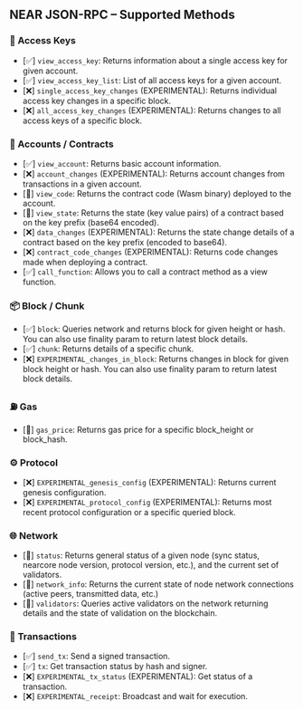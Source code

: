 ## NEAR JSON-RPC – Supported Methods

### 🔑 Access Keys

- [✅] `view_access_key`: Returns information about a single access key for given account.
- [✅] `view_access_key_list`: List of all access keys for a given account.
- [❌] `single_access_key_changes` (EXPERIMENTAL): Returns individual access key changes in a specific block.
- [❌] `all_access_key_changes` (EXPERIMENTAL): Returns changes to all access keys of a specific block. 

### 👤 Accounts / Contracts

- [✅] `view_account`: Returns basic account information.
- [❌] `account_changes` (EXPERIMENTAL): Returns account changes from transactions in a given account.
- [🚧] `view_code`: Returns the contract code (Wasm binary) deployed to the account.
- [🚧] `view_state`: Returns the state (key value pairs) of a contract based on the key prefix (base64 encoded).
- [❌] `data_changes` (EXPERIMENTAL): Returns the state change details of a contract based on the key prefix (encoded to base64).
- [❌] `contract_code_changes` (EXPERIMENTAL): Returns code changes made when deploying a contract.
- [✅] `call_function`: Allows you to call a contract method as a view function.

### 📦 Block / Chunk

- [✅] `block`: Queries network and returns block for given height or hash. You can also use finality param to return latest block details.
- [✅] `chunk`: Returns details of a specific chunk. 
- [❌] `EXPERIMENTAL_changes_in_block`: Returns changes in block for given block height or hash. You can also use finality param to return latest block details.

### ⛽ Gas

- [🚧] `gas_price`: Returns gas price for a specific block_height or block_hash.

### ⚙️ Protocol

- [❌] `EXPERIMENTAL_genesis_config` (EXPERIMENTAL): Returns current genesis configuration.
- [❌] `EXPERIMENTAL_protocol_config` (EXPERIMENTAL): Returns most recent protocol configuration or a specific queried block.

### 🌐 Network

- [🚧] `status`: Returns general status of a given node (sync status, nearcore node version, protocol version, etc.), and the current set of validators.
- [🚧] `network_info`: Returns the current state of node network connections (active peers, transmitted data, etc.)
- [🚧] `validators`: Queries active validators on the network returning details and the state of validation on the blockchain.

### 🔄 Transactions

- [✅] `send_tx`: Send a signed transaction.
- [✅] `tx`: Get transaction status by hash and signer.
- [❌] `EXPERIMENTAL_tx_status` (EXPERIMENTAL): Get status of a transaction.
- [❌] `EXPERIMENTAL_receipt`: Broadcast and wait for execution.